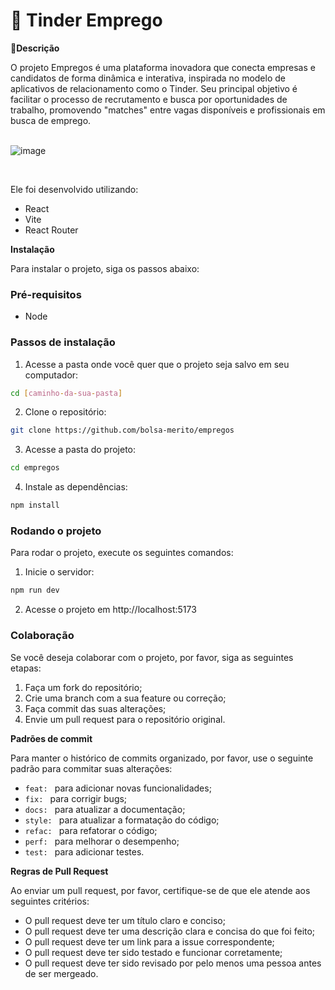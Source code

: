 #  👔 Tinder Emprego

**📄Descrição**

   O projeto Empregos é uma plataforma inovadora que conecta empresas e candidatos de forma dinâmica e interativa, inspirada no modelo de aplicativos de relacionamento como o Tinder. Seu principal objetivo é facilitar o processo de recrutamento e busca por oportunidades de trabalho, promovendo "matches" entre vagas disponíveis e profissionais em busca de emprego. 
 </br>
 </br>

![image](https://github.com/user-attachments/assets/183d8ea6-5056-40b7-b3d8-3289c6cd1fa0)


 </br>

Ele foi desenvolvido utilizando:
* React
* Vite
* React Router

**Instalação**

Para instalar o projeto, siga os passos abaixo:

### Pré-requisitos

* Node
<!-- * [Outros pré-requisitos, como banco de dados, etc.] -->

### Passos de instalação

1. Acesse a pasta onde você quer que o projeto seja salvo em seu computador:
```bash
cd [caminho-da-sua-pasta]
```
2. Clone o repositório:
```bash
git clone https://github.com/bolsa-merito/empregos
```
3. Acesse a pasta do projeto:
```bash
cd empregos
```
4. Instale as dependências:
```bash
npm install
```

### Rodando o projeto

Para rodar o projeto, execute os seguintes comandos:

1. Inicie o servidor:
```bash
npm run dev
```

2. Acesse o projeto em http://localhost:5173

### Colaboração

Se você deseja colaborar com o projeto, por favor, siga as seguintes etapas:

1. Faça um fork do repositório;
2. Crie uma branch com a sua feature ou correção;
3. Faça commit das suas alterações;
4. Envie um pull request para o repositório original.

**Padrões de commit**

Para manter o histórico de commits organizado, por favor, use o seguinte padrão para commitar suas alterações:

* `feat: ` para adicionar novas funcionalidades;
* `fix: ` para corrigir bugs;
* `docs: ` para atualizar a documentação;
* `style: ` para atualizar a formatação do código;
* `refac: ` para refatorar o código;
* `perf: ` para melhorar o desempenho;
* `test: ` para adicionar testes.

**Regras de Pull Request**

Ao enviar um pull request, por favor, certifique-se de que ele atende aos seguintes critérios:

* O pull request deve ter um título claro e conciso;
* O pull request deve ter uma descrição clara e concisa do que foi feito;
* O pull request deve ter um link para a issue correspondente;
* O pull request deve ter sido testado e funcionar corretamente;
* O pull request deve ter sido revisado por pelo menos uma pessoa antes de ser mergeado.
